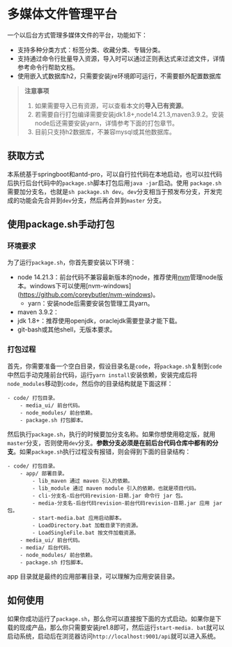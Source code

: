 # 多媒体文件管理平台

一个以后台方式管理多媒体文件的平台，功能如下：
- 支持多种分类方式：标签分类、收藏分类、专辑分类。
- 支持通过命令行批量导入资源，导入时可以通过正则表达式来过滤文件，详情参考命令行帮助文档。
- 使用嵌入式数据库h2，只需要安装jre环境即可运行，不需要额外配置数据库

> **注意事项**
> 1. 如果需要导入已有资源，可以查看本文的**导入已有资源**。
> 2. 若需要自行打包编译需要安装jdk1.8+,node14.21.3,maven3.9.2。安装node后还需要安装yarn，详情参考下面的打包章节。
> 3. 目前只支持h2数据库，不兼容mysql或其他数据库。

## 获取方式

本系统基于springboot和antd-pro，可以自行拉代码在本地启动，也可以拉代码后执行后台代码中的`package.sh`脚本打包后用`java -jar`启动。使用
`package.sh`需要加分支名，也就是`sh package.sh dev`。`dev`分支相当于预发布分支，开发完成的功能会先合并到`dev`分支，然后再合并到`master`
分支。

## 使用package.sh手动打包

### 环境要求

为了运行`package.sh`，你首先要安装以下环境：
- node 14.21.3：前台代码不兼容最新版本的node，推荐使用[nvm](https://github.com/nvm-sh/nvm)管理node版本。windows下可以使用[nvm-windows]
  (https://github.com/coreybutler/nvm-windows)。
  - yarn：安装node后需要安装包管理工具yarn。
- maven 3.9.2：
- jdk 1.8+：推荐使用openjdk，oraclejdk需要登录才能下载。
- git-bash或其他shell，无版本要求。

### 打包过程

首先，你需要准备一个空白目录，假设目录名是`code`，将`package.sh`复制到`code`中然后手动克隆前台代码，运行`yarn install`安装依赖，安装完成后将`node_modules`移动到`code`，然后你的目录结构就是下面这样：

```
- code/ 打包目录。
    - media_ui/ 前台代码。
    - node_modules/ 前台依赖。
    - package.sh 打包脚本。
```

然后执行`package.sh`，执行的时候要加分支名称。如果你想使用稳定版，就用`master`分支，否则使用`dev`分支。**参数分支必须是在前后台代码仓库中都有的分支**。如果`package.sh`执行过程没有报错，则会得到下面的目录结构：

```
- code/ 打包目录。
    - app/ 部署目录。
        - lib_maven 通过 maven 引入的依赖。
        - lib_module 通过 maven module 引入的依赖，也就是项目代码。
        - cli-分支名-后台代码revision-日期.jar 命令行 jar 包。
        - media-分支名-后台代码revision-前台代码revision-日期.jar 应用 jar 包。
        - start-media.bat 应用启动脚本。
        - LoadDirectory.bat 加载目录下的资源。
        - LoadSingleFile.bat 按文件加载资源。
    - media_ui/ 前台代码。
    - media/ 后台代码。
    - node_modules/ 前台依赖。
    - package.sh 打包脚本。
```

app 目录就是最终的应用部署目录，可以理解为应用安装目录。

## 如何使用

如果你成功运行了`package.sh`，那么你可以直接按下面的方式启动。如果你是下载的现成产品，那么你只需要安装jre1.8即可，然后运行`start-media.
bat`就可以启动系统，启动后在浏览器访问`http://localhost:9001/api`就可以进入系统。

